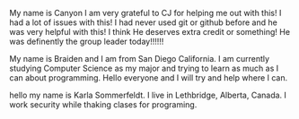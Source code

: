 My name is Canyon I am very grateful to CJ for helping me out with this! I had a lot of issues with this! I had never used git or github before and he was very helpful with this! I think He deserves extra credit or something! He was definently the group leader today!!!!!!

My name is Braiden and I am from San Diego California. I am currently studying Computer Science as my major and trying to learn as much as I can about programming. Hello everyone and I will try and help where I can. 

hello my name is Karla Sommerfeldt. I live in Lethbridge, Alberta, Canada. I work security while thaking clases for programing. 

